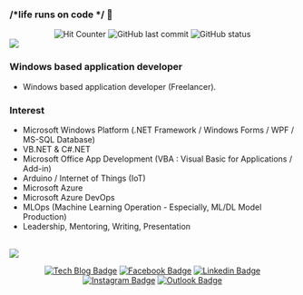 ### /*life runs on code */ 👋
<div align="center">
<img alt="Hit Counter" src="https://hits.seeyoufarm.com/api/count/incr/badge.svg?url=https%3A%2F%2Fgithub.com%2Fhappybono%2Fhit-counter">
<img alt="GitHub last commit" src="https://img.shields.io/github/last-commit/happybono/happybono">
<img alt="GitHub status" src="https://img.shields.io/badge/job%20status-offers%20welcome-brightgreen">
</div>

<!--
**happybono/happybono** is a ✨ _special_ ✨ repository because its `README.md` (this file) appears on your GitHub profile.

Here are some ideas to get you started:

- 🔭 I’m currently working on ...
- 🌱 I’m currently learning ...
- 👯 I’m looking to collaborate on ...
- 🤔 I’m looking for help with ...
- 💬 Ask me about ...
- 📫 How to reach me: ...
- 😄 Pronouns: ...
- ⚡ Fun fact: ...
-->


<a href="https://github.com/anuraghazra/github-readme-stats">
  <img align="center" src="https://github-readme-stats.vercel.app/api?username=happybono" />
</a>
<br>

### Windows based application developer
-  Windows based application developer (Freelancer).

### Interest
- Microsoft Windows Platform (.NET Framework / Windows Forms / WPF / MS-SQL Database)
- VB.NET & C#.NET
- Microsoft Office App Development (VBA : Visual Basic for Applications / Add-in)
- Arduino / Internet of Things (IoT)
- Microsoft Azure
- Microsoft Azure DevOps
- MLOps (Machine Learning Operation - Especially, ML/DL Model Production)
- Leadership, Mentoring, Writing, Presentation

<br>
<a href="https://github.com/anuraghazra/github-readme-stats">
  <img align="center" src="https://github-readme-stats.vercel.app/api/top-langs/?username=happybono&layout=compact" />
</a>
<br>
 
<div align=center>
  
[![Tech Blog Badge](http://img.shields.io/badge/-WordPress-21759B?style=flat&logo=WordPress&link=https://happybono.wordpress.com/)](https://happybono.wordpress.com/)
[![Facebook Badge](https://img.shields.io/badge/facebook-1877f2?style=flat-&logo=facebook&logoColor=white&link=https://www.facebook.com/happybono)](https://www.facebook.com/happybono)
[![Linkedin Badge](https://img.shields.io/badge/-LinkedIn-blue?style=flat-square&logo=Linkedin&logoColor=white&link=https://www.linkedin.com/in/happybono/)](https://www.linkedin.com/in/happybono)
[![Instagram Badge](https://img.shields.io/badge/Instagram-E4405F?style=flat&logo=Instagram&logoColor=white&link=mailto:happybono@outlook.com)](mailto:happybono@outlook.com)
[![Outlook Badge](https://img.shields.io/badge/Outlook-0078D4?style=flat&logo=Microsoft%20Outlook&logoColor=white&link=mailto:happybono@outlook.com)](mailto:happybono@outlook.com)
</div>


